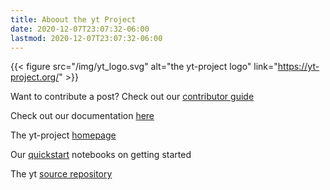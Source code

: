 ```yaml
---
title: Aboout the yt Project
date: 2020-12-07T23:07:32-06:00
lastmod: 2020-12-07T23:07:32-06:00
---
```


{{< figure src="/img/yt_logo.svg" alt="the yt-project logo"
link="https://yt-project.org/" >}}

Want to contribute a post? Check out our [contributor
guide](https://yt-project.github.io/yt-blog/posts/contributing/)

Check out our documentation [here](https://yt-project.org/docs/dev/)

The yt-project [homepage](https://yt-project.org/)

Our [quickstart](https://yt-project.org/docs/dev/quickstart/index.html)
notebooks on getting started

The yt [source repository](https://github.com/yt-project/yt)

<!--more-->

